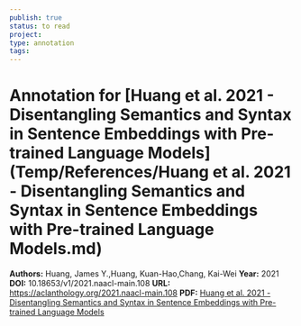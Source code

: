 ```yaml
---
publish: true
status: to read
project:
type: annotation
tags:
---
```

# Annotation for [Huang et al. 2021 - Disentangling Semantics and Syntax in Sentence Embeddings with Pre-trained Language Models](Temp/References/Huang et al. 2021 - Disentangling Semantics and Syntax in Sentence Embeddings with Pre-trained Language Models.md)

**Authors:** Huang, James Y.,Huang, Kuan-Hao,Chang, Kai-Wei
**Year:** 2021
**DOI:** 10.18653/v1/2021.naacl-main.108
**URL:** https://aclanthology.org/2021.naacl-main.108
**PDF:** [Huang et al. 2021 - Disentangling Semantics and Syntax in Sentence Embeddings with Pre-trained Language Models](Papers/PDFs/Huang%20et%20al.%202021%20-%20Disentangling%20Semantics%20and%20Syntax%20in%20Sentence%20Embeddings%20with%20Pre-trained%20Language%20Models.pdf)
